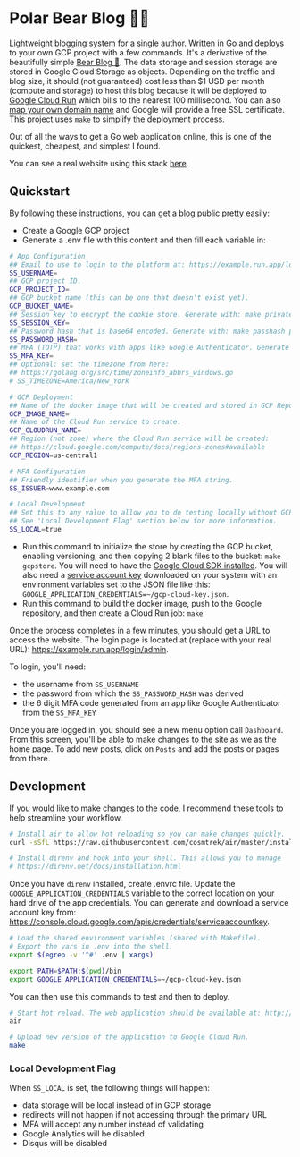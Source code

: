 # Polar Bear Blog 🐻‍❄️

Lightweight blogging system for a single author. Written in Go and deploys to your own GCP project with a few commands. It's a derivative of the beautifully simple [Bear Blog 🐻](https://github.com/HermanMartinus/bearblog/). The data storage and session storage are stored in Google Cloud Storage as objects. Depending on the traffic and blog size, it should (not guaranteed) cost less than $1 USD per month (compute and storage) to host this blog because it will be deployed to [Google Cloud Run](https://cloud.google.com/run/pricing) which bills to the nearest 100 millisecond. You can also [map your own domain name](https://cloud.google.com/run/docs/mapping-custom-domains) and Google will provide a free SSL certificate. This project uses `make` to simplify the deployment process.

Out of all the ways to get a Go web application online, this is one of the quickest, cheapest, and simplest I found.

You can see a real website using this stack [here](https://www.josephspurrier.com/).

## Quickstart

By following these instructions, you can get a blog public pretty easily:

- Create a Google GCP project
- Generate a .env file with this content and then fill each variable in:

```bash
# App Configuration
## Email to use to login to the platform at: https://example.run.app/login/admin
SS_USERNAME=
## GCP project ID.
GCP_PROJECT_ID=
## GCP bucket name (this can be one that doesn't exist yet).
GCP_BUCKET_NAME=
## Session key to encrypt the cookie store. Generate with: make privatekey
SS_SESSION_KEY=
## Password hash that is base64 encoded. Generate with: make passhash passwordhere
SS_PASSWORD_HASH=
## MFA (TOTP) that works with apps like Google Authenticator. Generate with: make mfa
SS_MFA_KEY=
## Optional: set the timezone from here:
## https://golang.org/src/time/zoneinfo_abbrs_windows.go
# SS_TIMEZONE=America/New_York

# GCP Deployment
## Name of the docker image that will be created and stored in GCP Repository.
GCP_IMAGE_NAME=
## Name of the Cloud Run service to create.
GCP_CLOUDRUN_NAME=
## Region (not zone) where the Cloud Run service will be created:
## https://cloud.google.com/compute/docs/regions-zones#available
GCP_REGION=us-central1

# MFA Configuration
## Friendly identifier when you generate the MFA string.
SS_ISSUER=www.example.com

# Local Development
## Set this to any value to allow you to do testing locally without GCP access.
## See 'Local Development Flag' section below for more information.
SS_LOCAL=true
```
- Run this command to initialize the store by creating the GCP bucket, enabling versioning, and then copying 2 blank files to the bucket: `make gcpstore`. You will need to have the [Google Cloud SDK installed](https://cloud.google.com/sdk/docs/install). You will also need a [service account key](https://console.cloud.google.com/apis/credentials/serviceaccountkey) downloaded on your system with an environment variables set to the JSON file like this: `GOOGLE_APPLICATION_CREDENTIALS=~/gcp-cloud-key.json`.
- Run this command to build the docker image, push to the Google repository, and then create a Cloud Run job: `make`

Once the process completes in a few minutes, you should get a URL to access the website. The login page is located at (replace with your real URL): https://example.run.app/login/admin.

To login, you'll need:

- the username from `SS_USERNAME`
- the password from which the `SS_PASSWORD_HASH` was derived
- the 6 digit MFA code generated from an app like Google Authenticator from the `SS_MFA_KEY`

Once you are logged in, you should see a new menu option call `Dashboard`. From this screen, you'll be able to make changes to the site as we as the home page. To add new posts, click on `Posts` and add the posts or pages from there.

## Development

If you would like to make changes to the code, I recommend these tools to help streamline your workflow.

```bash
# Install air to allow hot reloading so you can make changes quickly.
curl -sSfL https://raw.githubusercontent.com/cosmtrek/air/master/install.sh | sh -s

# Install direnv and hook into your shell. This allows you to manage 
# https://direnv.net/docs/installation.html
```

Once you have `direnv` installed, create .envrc file. Update the `GOOGLE_APPLICATION_CREDENTIALS` variable to the correct location on your hard drive of the app credentials. You can generate and download a service account key from: https://console.cloud.google.com/apis/credentials/serviceaccountkey.

```bash
# Load the shared environment variables (shared with Makefile).
# Export the vars in .env into the shell.
export $(egrep -v '^#' .env | xargs)

export PATH=$PATH:$(pwd)/bin
export GOOGLE_APPLICATION_CREDENTIALS=~/gcp-cloud-key.json
```

You can then use this commands to test and then to deploy.

```bash
# Start hot reload. The web application should be available at: http://localhost:8080
air

# Upload new version of the application to Google Cloud Run.
make
```

### Local Development Flag

When `SS_LOCAL` is set, the following things will happen:

- data storage will be local instead of in GCP storage
- redirects will not happen if not accessing through the primary URL
- MFA will accept any number instead of validating
- Google Analytics will be disabled
- Disqus will be disabled